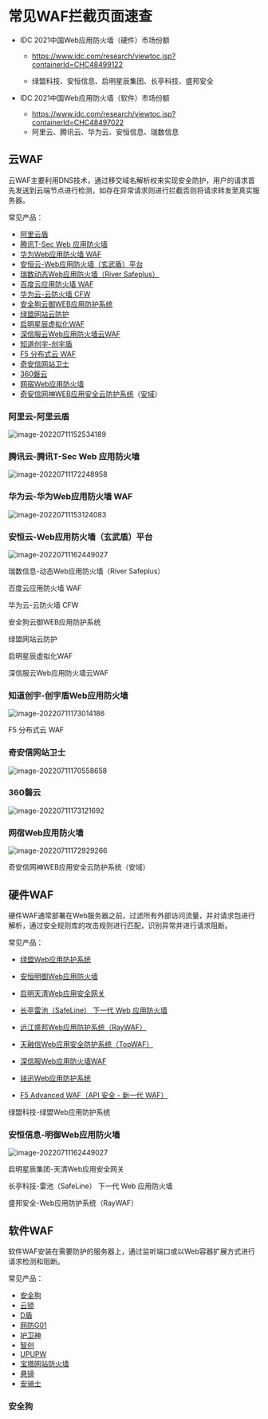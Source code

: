 # 常见WAF拦截页面速查

- IDC 2021中国Web应用防火墙（硬件）市场份额 

  - https://www.idc.com/research/viewtoc.jsp?containerId=CHC48499122

  - 绿盟科技、安恒信息、启明星辰集团、长亭科技、盛邦安全

- IDC 2021中国Web应用防火墙（软件）市场份额 
  - https://www.idc.com/research/viewtoc.jsp?containerId=CHC48497022
  - 阿里云、腾讯云、华为云、安恒信息、瑞数信息

## 云WAF

云WAF主要利用DNS技术，通过移交域名解析权来实现安全防护，用户的请求首先发送到云端节点进行检测，如存在异常请求则进行拦截否则将请求转发至真实服务器。

常见产品：

- [阿里云盾](http://aliyunyd.com/)
- [腾讯T-Sec Web 应用防火墙](https://cloud.tencent.com/product/waf)
- [华为Web应用防火墙 WAF](https://www.huaweicloud.com/product/waf.html) 
- [安恒云-Web应用防火墙（玄武盾）平台](https://www.dbappsecurity.com.cn/product/cloud119.html)
- [瑞数动态Web应用防火墙（River Safeplus）](https://www.riversecurity.com/product-Safeplus.shtml)
- [百度云应用防火墙 WAF](https://cloud.baidu.com/product/waf.html)
- [华为云-云防火墙 CFW](https://www.huaweicloud.com/product/cfw.html)
- [安全狗云御WEB应用防护系统](https://www.safedog.cn/index/wafIndex.html)
- [绿盟网站云防护](https://www.nsfocus.com.cn/html/2020/458_0107/108.html)
- [启明星辰虚拟化WAF](https://www.venustech.com.cn/new_type/xnWAF/)
- [深信服云Web应用防火墙云WAF](https://www.sangfor.com.cn/product-and-solution/sangfor-security/yun-web)
- [知道创宇-创宇盾](https://defense.yunaq.com/cyd/)
- [F5 分布式云 WAF](https://www.f5.com.cn/cloud/products/distributed-cloud-waf)
- [奇安信网站卫士](https://wangzhan.qianxin.com/)
- [360磐云](https://wangzhan.360.cn/panyun)
- [网宿Web应用防火墙](https://www.wangsu.com/product/52)
- [奇安信网神WEB应用安全云防护系统](https://www.qianxin.com/product/detail/pid/400)（[安域](https://anyu.qianxin.com/)）

### 阿里云-阿里云盾

![image-20220711152534189](https://typora-notes-1308934770.cos.ap-beijing.myqcloud.com/202207111525260.png)

### 腾讯云-腾讯T-Sec Web 应用防火墙

![image-20220711172248958](https://typora-notes-1308934770.cos.ap-beijing.myqcloud.com/202207111722040.png)

### 华为云-华为Web应用防火墙 WAF 

![image-20220711153124083](https://typora-notes-1308934770.cos.ap-beijing.myqcloud.com/202207111531147.png)

### 安恒云-Web应用防火墙（玄武盾）平台

![image-20220711162449027](https://typora-notes-1308934770.cos.ap-beijing.myqcloud.com/202207111726491.png)

瑞数信息-动态Web应用防火墙（River Safeplus）

百度云应用防火墙 WAF

华为云-云防火墙 CFW

安全狗云御WEB应用防护系统

绿盟网站云防护

启明星辰虚拟化WAF

深信服云Web应用防火墙云WAF

### 知道创宇-创宇盾Web应用防火墙

![image-20220711173014186](https://typora-notes-1308934770.cos.ap-beijing.myqcloud.com/202207111730814.png)

F5 分布式云 WAF

### 奇安信网站卫士

![image-20220711170558658](https://typora-notes-1308934770.cos.ap-beijing.myqcloud.com/202207111705719.png)

### 360磐云

![image-20220711173121692](https://typora-notes-1308934770.cos.ap-beijing.myqcloud.com/202207111731745.png)

### 网宿Web应用防火墙

![image-20220711172929266](https://typora-notes-1308934770.cos.ap-beijing.myqcloud.com/202207111729357.png)

奇安信网神WEB应用安全云防护系统（安域）

## 硬件WAF

硬件WAF通常部署在Web服务器之前，过滤所有外部访问流量，并对请求包进行解析，通过安全规则库的攻击规则进行匹配，识别异常并进行请求阻断。

常见产品：

- [绿盟Web应用防护系统](https://www.nsfocus.com.cn/html/2019/206_0911/6.html)

- [安恒明御Web应用防火墙](https://www.dbappsecurity.com.cn/product/cloud150.html)
- [启明天清Web应用安全网关](https://www.venustech.com.cn/new_type/Webyyfhq/)
- [长亭雷池（SafeLine） 下一代 Web 应用防火墙](https://www.chaitin.cn/zh/safeline)
- [远江盛邦Web应用防护系统（RayWAF）](https://www.webray.com.cn/channel/RayWAF.html)
- [天融信Web应用安全防护系统（TopWAF）](https://www.topsec.com.cn/product/25.html)
- [深信服Web应用防火墙WAF](https://www.sangfor.com.cn/product-and-solution/sangfor-security/waf)
- [铱迅Web应用防护系统](https://www.yxlink.com/index_product_index.html)
- [F5 Advanced WAF（API 安全 - 新一代 WAF）](https://www.f5.com.cn/products/security/advanced-waf)

绿盟科技-绿盟Web应用防护系统

### 安恒信息-明御Web应用防火墙

![image-20220711162449027](https://typora-notes-1308934770.cos.ap-beijing.myqcloud.com/202207111625134.png)

启明星辰集团-天清Web应用安全网关

长亭科技-雷池（SafeLine） 下一代 Web 应用防火墙

盛邦安全-Web应用防护系统（RayWAF）

## 软件WAF

软件WAF安装在需要防护的服务器上，通过监听端口或以Web容器扩展方式进行请求检测和阻断。

常见产品：

- [安全狗](https://www.safedog.cn/)
- [云锁](https://yunsuo.qianxin.com/)
- [D盾](https://d99net.net/)
- [网防G01](https://www.gov110.cn/)
- [护卫神](https://www.hws.com/)
- [智创](https://www.zcnt.com/)
- [UPUPW](https://www.upupw.net/versions/)
- [宝塔网站防火墙](https://www.bt.cn/)
- [悬镜](https://www.xmirror.cn/)
- [安骑士](https://help.aliyun.com/product/28449.html)

### 安全狗


